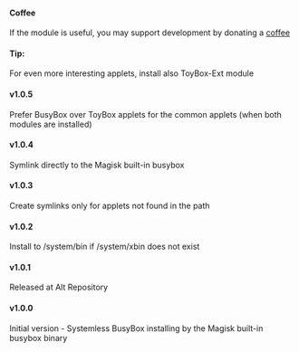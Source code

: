 #### Coffee
If the module is useful, you may support development by donating a [coffee](https://zgfg.github.io/PayPal.html)

#### Tip:
For even more interesting applets, install also ToyBox-Ext module

#### v1.0.5

Prefer BusyBox over ToyBox applets for the common applets (when both modules are installed)

#### v1.0.4

Symlink directly to the Magisk built-in busybox

#### v1.0.3

Create symlinks only for applets not found in the path

#### v1.0.2

Install to /system/bin if /system/xbin does not exist

#### v1.0.1

Released at Alt Repository

#### v1.0.0

Initial version - Systemless BusyBox installing by the Magisk built-in busybox binary

